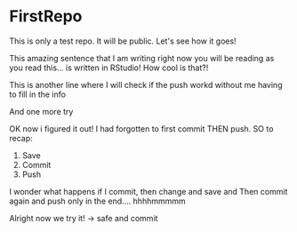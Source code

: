 # FirstRepo
This is only a test repo. It will be public. Let's see how it goes!

This amazing sentence that I am writing right now you will be reading as you read this... is written in RStudio! How cool is that?!

This is another line where I will check if the push workd without me having to fill in the info

And one more try

OK now i figured it out! I had forgotten to first commit THEN push. SO to recap:

1) Save
2) Commit
3) Push

I wonder what happens if I commit, then change and save and Then commit again and push only in the end.... hhhhmmmmm

Alright now we try it! -> safe and commit